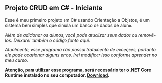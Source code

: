 ## Projeto CRUD em C# - Iniciante ##
Esse é meu primeiro projeto em C# usando Orientação a Objetos, é um sistema bem simples que simula um banco de dados de aluno.

*Além de adicionar os alunos, você pode atualizar seus dados ou removê-los. Deixarei também o código fonte aqui.*

*Atualmente, esse programa não possui tratamento de exceções, portanto ele pode ocasionar alguns erros. Irei modificar isso conforme aprender no meu curso.*

**Atenção, para utilizar esse programa, será necessário ter o .NET Core Runtime instalado no seu computador. [Download](https://dotnet.microsoft.com/download).**




